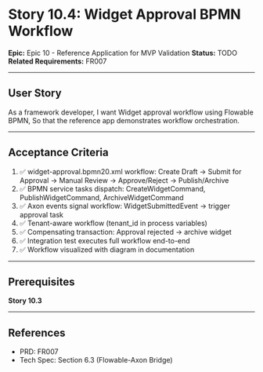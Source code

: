 # Story 10.4: Widget Approval BPMN Workflow

**Epic:** Epic 10 - Reference Application for MVP Validation
**Status:** TODO
**Related Requirements:** FR007

---

## User Story

As a framework developer,
I want Widget approval workflow using Flowable BPMN,
So that the reference app demonstrates workflow orchestration.

---

## Acceptance Criteria

1. ✅ widget-approval.bpmn20.xml workflow: Create Draft → Submit for Approval → Manual Review → Approve/Reject → Publish/Archive
2. ✅ BPMN service tasks dispatch: CreateWidgetCommand, PublishWidgetCommand, ArchiveWidgetCommand
3. ✅ Axon events signal workflow: WidgetSubmittedEvent → trigger approval task
4. ✅ Tenant-aware workflow (tenant_id in process variables)
5. ✅ Compensating transaction: Approval rejected → archive widget
6. ✅ Integration test executes full workflow end-to-end
7. ✅ Workflow visualized with diagram in documentation

---

## Prerequisites

**Story 10.3**

---

## References

- PRD: FR007
- Tech Spec: Section 6.3 (Flowable-Axon Bridge)
